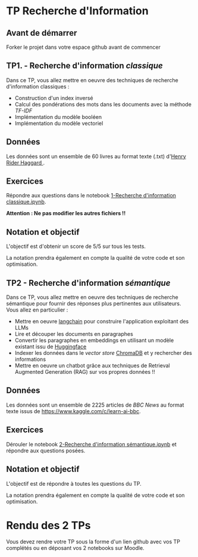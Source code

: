 # TP Recherche d'Information

## Avant de démarrer

Forker le projet dans votre espace github avant de commencer

## TP1. - Recherche d'information _classique_

Dans ce TP, vous allez mettre en oeuvre des techniques de recherche d'information classiques : 
- Construction d'un index inversé
- Calcul des pondérations des mots dans les documents avec la méthode _TF-IDF_
- Implémentation du modèle booléen
- Implémentation du modèle vectoriel

## Données

Les données sont un ensemble de 60 livres au format texte (.txt) d'[Henry Rider Haggard ](https://fr.wikipedia.org/wiki/Henry_Rider_Haggard).

## Exercices

Répondre aux questions dans le notebook [1-Recherche d'information classique.ipynb](./1-Recherche%20d'information%20classique.ipynb).

**Attention : Ne pas modifier les autres fichiers !!**

## Notation et objectif

L'objectif est d'obtenir un score de 5/5 sur tous les tests. 

La notation prendra également en compte la qualité de votre code et son optimisation.

## TP2 - Recherche d'information _sémantique_

Dans ce TP, vous allez mettre en oeuvre des techniques de recherche sémantique pour fournir des réponses plus pertinentes aux utilisateurs. Vous allez en particulier : 
- Mettre en oeuvre [langchain](https://www.langchain.com/) pour construire l'application exploitant des LLMs
- Lire et découper les documents en paragraphes
- Convertir les paragraphes en embeddings en utilisant un modèle existant issu de [Huggingface](https://huggingface.co/models)
- Indexer les données dans le _vector store_ [ChromaDB](https://www.trychroma.com/) et y rechercher des informations
- Mettre en oeuvre un chatbot grâce aux techniques de Retrieval Augmented Generation (RAG) sur vos propres données !!


## Données

Les données sont un ensemble de 2225 articles de _BBC News_ au format texte issus de https://www.kaggle.com/c/learn-ai-bbc.

## Exercices

Dérouler le notebook [2-Recherche d'information sémantique.ipynb](./2-Recherche%20d'information%20sémantique.ipynb) et répondre aux questions posées.


## Notation et objectif

L'objectif est de répondre à toutes les questions du TP.

La notation prendra également en compte la qualité de votre code et son optimisation.


# Rendu des 2 TPs

Vous devez rendre votre TP sous la forme d'un lien github avec vos TP complétés ou en déposant vos 2 notebooks sur Moodle.